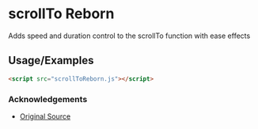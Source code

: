 
# scrollTo Reborn

Adds speed and duration control to the scrollTo function with ease effects






## Usage/Examples

```html
<script src="scrollToReborn.js"></script>
```


### Acknowledgements

 - [Original Source](https://stackoverflow.com/a/50590388)


